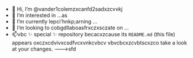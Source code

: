 - 👋 Hi, I’m @vander1colemzxcanfd2sadxzcvvkj
- 👀 I’m interested in ...as
- 🌱 I’m currently lepci'hnkp;arning ...
- 💞️ I’m looking to cobgdllaboasfrxczxsczate on ...
- 📫vbc ✨ special ✨ repository becacxzcause its `README.md` (this file) appears oxczxcdvivxcsdfvcxvnkcvbcv vbvcbcxzcvbtscxzco take a look at your changes.
--->sfd
